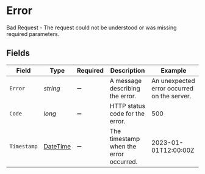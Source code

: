 # Error

Bad Request - The request could not be understood or was missing required parameters.


## Fields

| Field                                                                                 | Type                                                                                  | Required                                                                              | Description                                                                           | Example                                                                               |
| ------------------------------------------------------------------------------------- | ------------------------------------------------------------------------------------- | ------------------------------------------------------------------------------------- | ------------------------------------------------------------------------------------- | ------------------------------------------------------------------------------------- |
| `Error`                                                                               | *string*                                                                              | :heavy_minus_sign:                                                                    | A message describing the error.                                                       | An unexpected error occurred on the server.                                           |
| `Code`                                                                                | *long*                                                                                | :heavy_minus_sign:                                                                    | HTTP status code for the error.                                                       | 500                                                                                   |
| `Timestamp`                                                                           | [DateTime](https://learn.microsoft.com/en-us/dotnet/api/system.datetime?view=net-5.0) | :heavy_minus_sign:                                                                    | The timestamp when the error occurred.                                                | 2023-01-01T12:00:00Z                                                                  |